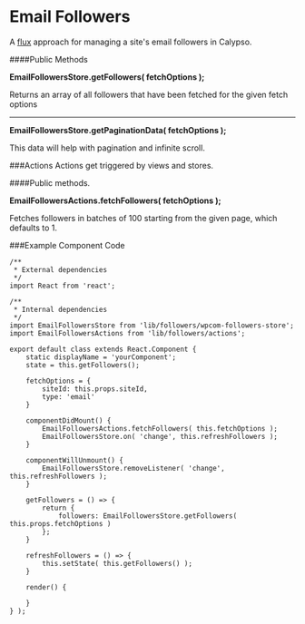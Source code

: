 # Email Followers

A [flux](https://facebook.github.io/flux/docs/overview.html#content) approach for managing a site's email followers in Calypso.

####Public Methods

**EmailFollowersStore.getFollowers( fetchOptions );**

Returns an array of all followers that have been fetched for the given fetch options

---

**EmailFollowersStore.getPaginationData( fetchOptions );**

This data will help with pagination and infinite scroll.

###Actions
Actions get triggered by views and stores.

####Public methods.

**EmailFollowersActions.fetchFollowers( fetchOptions );**

Fetches followers in batches of 100 starting from the given page, which defaults to 1.

###Example Component Code

```es6
/**
 * External dependencies
 */
import React from 'react';

/**
 * Internal dependencies
 */ 
import EmailFollowersStore from 'lib/followers/wpcom-followers-store';
import EmailFollowersActions from 'lib/followers/actions';

export default class extends React.Component {
	static displayName = 'yourComponent';
	state = this.getFollowers();

	fetchOptions = {
		siteId: this.props.siteId,
		type: 'email'
	}

	componentDidMount() {
		EmailFollowersActions.fetchFollowers( this.fetchOptions );
		EmailFollowersStore.on( 'change', this.refreshFollowers );
	}

	componentWillUnmount() {
		EmailFollowersStore.removeListener( 'change', this.refreshFollowers );
	}

	getFollowers = () => {
		return {
			followers: EmailFollowersStore.getFollowers( this.props.fetchOptions )
		};
	}

	refreshFollowers = () => {
		this.setState( this.getFollowers() );
	}

	render() {

	} 
} );

```
